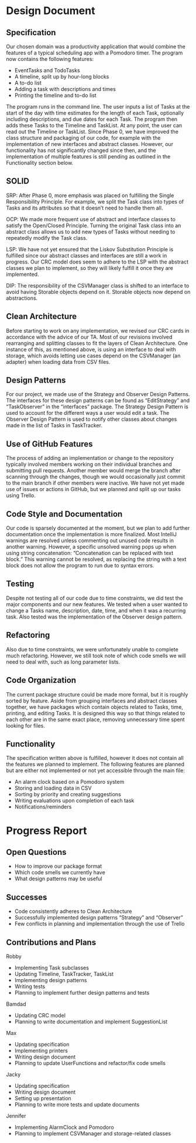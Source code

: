 # Design Document

## Specification
Our chosen domain was a productivity application that would combine the features of a typical scheduling app with a Pomodoro timer. The program now contains the following features:
- EventTasks and TodoTasks
- A timeline, split up by hour-long blocks
- A to-do list
- Adding a task with descriptions and times
- Printing the timeline and to-do list

The program runs in the command line. The user inputs a list of Tasks at the start of the day with time estimates for the length of each Task, optionally including descriptions, and due dates for each Task. The program then adds these Tasks to the Timeline and TaskList. At any point, the user can read out the Timeline or TaskList.
Since Phase 0, we have improved the class structure and packaging of our code, for example with the implementation of new interfaces and abstract classes. However, our functionality has not significantly changed since then, and the implementation of multiple features is still pending as outlined in the Functionality section below.

## SOLID
SRP: After Phase 0, more emphasis was placed on fulfilling the Single Responsibility Principle. For example, we split the Task class into types of Tasks and its attributes so that it doesn’t need to handle them all.

OCP: We made more frequent use of abstract and interface classes to satisfy the Open/Closed Principle. Turning the original Task class into an abstract class allows us to add new types of Tasks without needing to repeatedly modify the Task class.

LSP: We have not yet ensured that the Liskov Substitution Principle is fulfilled since our abstract classes and interfaces are still a work in progress. Our CRC model does seem to adhere to the LSP with the abstract classes we plan to implement, so they will likely fulfill it once they are implemented.

DIP: The responsibility of the CSVManager class is shifted to an interface to avoid having Storable objects depend on it. Storable objects now depend on abstractions.

## Clean Architecture
Before starting to work on any implementation, we revised our CRC cards in accordance with the advice of our TA. Most of our revisions involved rearranging and splitting classes to fit the layers of Clean Architecture. One instance of this, as mentioned above, is using an interface to deal with storage, which avoids letting use cases depend on the CSVManager (an adapter) when loading data from CSV files.

## Design Patterns
For our project, we made use of the Strategy and Observer Design Patterns. The interfaces for these design patterns can be found as “EditStrategy” and “TaskObserver” in the “interfaces” package. The Strategy Design Pattern is used to account for the different ways a user would edit a task. The Observer Design Pattern is used to notify other classes about changes made in the list of Tasks in TaskTracker.

## Use of GitHub Features
The process of adding an implementation or change to the repository typically involved members working on their individual branches and submitting pull requests. Another member would merge the branch after scanning through the changes, though we would occasionally just commit to the main branch if other members were inactive. We have not yet made use of issues or actions in GitHub, but we planned and split up our tasks using Trello.

## Code Style and Documentation
Our code is sparsely documented at the moment, but we plan to add further documentation once the implementation is more finalized. Most IntelliJ warnings are resolved unless commenting out unused code results in another warning. However, a specific unsolved warning pops up when using string concatenation: “Concatenation can be replaced with text block.” This warning cannot be resolved, as replacing the string with a text block does not allow the program to run due to syntax errors.

## Testing
Despite not testing all of our code due to time constraints, we did test the major components and our new features. We tested when a user wanted to change a Tasks name, description, date, time, and when it was a recurring task. Also tested was the implementation of the Observer design pattern.

## Refactoring
Also due to time constraints, we were unfortunately unable to complete much refactoring. However, we still took note of which code smells we will need to deal with, such as long parameter lists.

## Code Organization
The current package structure could be made more formal, but it is roughly sorted by feature. Aside from grouping interfaces and abstract classes together, we have packages which contain objects related to Tasks, time, printing, and editing Tasks. It is designed this way so that things related to each other are in the same exact place, removing unnecessary time spent looking for files.

## Functionality
The specification written above is fulfilled, however it does not contain all the features we planned to implement. The following features are planned but are either not implemented or not yet accessible through the main file:
- An alarm clock based on a Pomodoro system
- Storing and loading data in CSV
- Sorting by priority and creating suggestions
- Writing evaluations upon completion of each task
- Notifications/reminders

# Progress Report

## Open Questions
- How to improve our package format
- Which code smells we currently have
- What design patterns may be useful

## Successes
- Code consistently adheres to Clean Architecture
- Successfully implemented design patterns “Strategy” and “Observer”
- Few conflicts in planning and implementation through the use of Trello

## Contributions and Plans
Robby
- Implementing Task subclasses
- Updating Timeline, TaskTracker, TaskList
- Implementing design patterns
- Writing tests
- Planning to implement further design patterns and tests

Bamdad
- Updating CRC model
- Planning to write documentation and implement SuggestionList

Max
- Updating specification
- Implementing printers
- Writing design document
- Planning to update UserFunctions and refactor/fix code smells

Jacky
- Updating specification
- Writing design document
- Setting up presentation
- Planning to write more tests and update documents

Jennifer
- Implementing AlarmClock and Pomodoro
- Planning to implement CSVManager and storage-related classes

